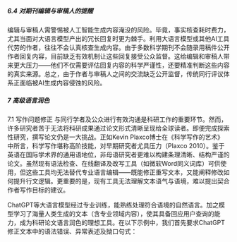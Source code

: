 ##### 6.4 对期刊编辑与审稿人的提醒
编辑与审稿人需警惕被人工智能生成内容淹没的风险。毕竟，事实核查耗时费力，尤其当面对大语言模型产出的冗长回复时更为棘手。利用大语言模型或其他AI工具代劳的作者，往往不会认真核查生成内容。由于多数科学期刊不会随录用稿件公开作者回复内容，目前缺乏有效机制让这些回复接受公众监督。这给编辑和审稿人带来更大压力——他们不仅需要评估回复内容的科学严谨性，还要精准判断这些内容的真实来源。总之，由于作者与审稿人之间的交流缺乏公开监督，传统同行评议体系正面临被AI生成内容侵蚀的风险。

##### 7 高级语言润色
7.1 写作问题修正
与同行学者及公众进行有效沟通是科研工作的重要环节。然而，许多研究者苦于无法将科研成果通过论文形式清晰呈现给全球读者。即便完成探索性研究，撰写论文仍是一大挑战。正如Kevin Plaxco博士在《科学写作的艺术》中所言，科学写作堪称高阶技能，对早期研究者尤具压力（Plaxco 2010）。鉴于英语在国际学术界的通用语地位，非母语研究者更难以构建条理清晰、结构严谨的论文。虽然现有语法检查、在线翻译及改写工具（如微软Word同义词库）可供使用，但这些工具均无法替代专业语言编辑——既能修正重写文本，又能阐释修改如何提升行文逻辑。更重要的是，现有工具无法理解文本语气与语境，难以提出契合作者写作目标的建议。

ChatGPT等大语言模型经过专业训练，能熟练处理符合语境的自然语言。加之模型学习了海量人类生成的文本（含专业领域内容），使其具备回应用户查询的能力，成为科研论文语言润色的理想工具。在以下示例中，我们首先要求ChatGPT修正文本中的语法错误、异常表述及拗口句式：